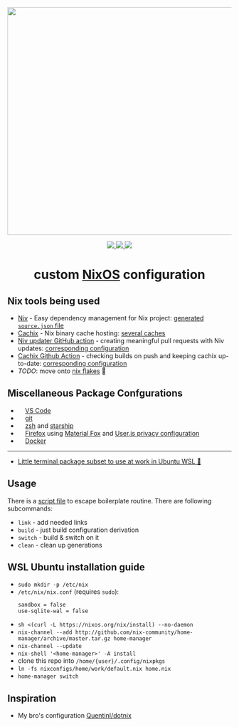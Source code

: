 <p align="center"><img src="https://raw.githubusercontent.com/jglovier/dotfiles-logo/main/dotfiles-logo.svg" width=512></p>

<p align="center">
    <a href="https://github.com/nothingelsematters">
        <img src="https://img.shields.io/github/commit-activity/y/nothingelsematters/nixconfigs?style=flat-square&logo=github">
    </a>
    <a href="https://nixos.org">
        <img src="https://img.shields.io/badge/generations-334-green?style=flat-square&logo=nixos">
    </a>
    <a href="https://www.codefactor.io/repository/github/nothingelsematters/nixconfigs">
        <img src="https://img.shields.io/codefactor/grade/github/nothingelsematters/nixconfigs?style=flat-square&logo=codefactor">
    </a>
</p>

<h1 align="center"> custom <a href="https://nixos.org">NixOS</a> configuration </h1>

## Nix tools being used

- [Niv](https://github.com/nmattia/niv) - Easy dependency management for Nix project: [generated `source.json` file](nix/sources.json)
- [Cachix](https://cachix.org) - Nix binary cache hosting: [several caches](nix/cachix.nix)
- [Niv updater GitHub action](https://github.com/knl/niv-updater-action) - creating meaningful pull requests with Niv updates: [corresponding configuration](.github/workflows/niv-updates.yaml)
- [Cachix Github Action](https://github.com/cachix/cachix-action) - checking builds on push and keeping cachix up-to-date: [corresponding configuration](.github/workflows/cachix.yaml)
- _TODO_: move onto [nix flakes](https://nixos.wiki/wiki/Flakes) 🤔

## Miscellaneous Package Confgurations

- <img src="https://simpleicons.org/icons/visualstudiocode.svg" height="12pt"> [VS Code](home/home/development/vscode/default.nix)
- <img src="https://simpleicons.org/icons/git.svg" height="12pt"> [git](home/common/git.nix)
- <img src="https://simpleicons.org/icons/starship.svg" height="12pt"> [zsh](home/common/zsh.nix)
  and [starship](home/home/terminal/starship.nix)
- <img src="https://simpleicons.org/icons/firefox.svg" height="12pt"> [Firefox](home/home/firefox/)
  using [Material Fox](https://github.com/muckSponge/MaterialFox/)
  and [User.js privacy configuration](https://github.com/pyllyukko/user.js)
- <img src="https://simpleicons.org/icons/docker.svg" height="12pt"> [Docker](host/services/docker.nix)

---

- [Little terminal package subset to use at work in Ubuntu WSL 🙈](home/work/default.nix)

## Usage

There is a [script file](make.sh) to escape boilerplate routine. There are following subcommands:

- `link` - add needed links
- `build` - just build configuration derivation
- `switch` - build & switch on it
- `clean` - clean up generations

## WSL Ubuntu installation guide

- `sudo mkdir -p /etc/nix`
- `/etc/nix/nix.conf` (requires `sudo`):
  ```
  sandbox = false
  use-sqlite-wal = false
  ```
- `sh <(curl -L https://nixos.org/nix/install) --no-daemon`
- `nix-channel --add http://github.com/nix-community/home-manager/archive/master.tar.gz home-manager`
- `nix-channel --update`
- `nix-shell '<home-manager>' -A install`
- clone this repo into `/home/{user}/.config/nixpkgs`
- `ln -fs nixconfigs/home/work/default.nix home.nix`
- `home-manager switch`

## Inspiration

- My bro's configuration [QuentinI/dotnix](https://github.com/QuentinI/dotnix/)
